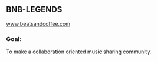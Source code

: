 ## BNB-LEGENDS 
www.beatsandcoffee.com
### Goal:
To make a collaboration oriented music sharing community. 
